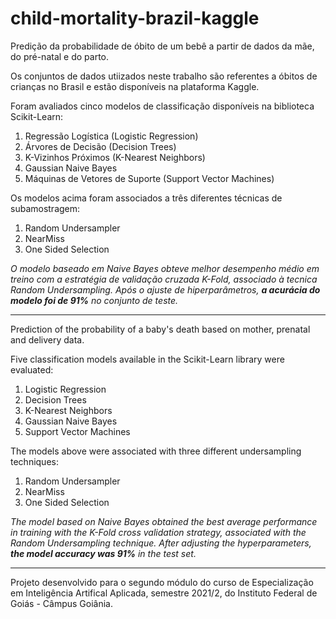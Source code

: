 # child-mortality-brazil-kaggle

Predição da probabilidade de óbito de um bebê a partir de dados da mãe, do pré-natal e do parto.

Os conjuntos de dados utiizados neste trabalho são referentes a óbitos de crianças no Brasil e estão disponíveis na plataforma Kaggle.

Foram avaliados cinco modelos de classificação disponíveis na biblioteca Scikit-Learn: 
1) Regressão Logística (Logistic Regression)
2) Árvores de Decisão (Decision Trees)
3) K-Vizinhos Próximos (K-Nearest Neighbors)
4) Gaussian Naive Bayes
5) Máquinas de Vetores de Suporte (Support Vector Machines)

Os modelos acima foram associados a três diferentes técnicas de subamostragem:
1) Random Undersampler
2) NearMiss
3) One Sided Selection

*O modelo baseado em Naive Bayes obteve melhor desempenho médio em treino com a estratégia de validação cruzada K-Fold, associado à tecnica Random Undersampling. Após o ajuste de hiperparâmetros, ***a acurácia do modelo foi de 91%*** no conjunto de teste.*

---

Prediction of the probability of a baby's death based on mother, prenatal and delivery data.

Five classification models available in the Scikit-Learn library were evaluated:
1) Logistic Regression
2) Decision Trees
3) K-Nearest Neighbors
4) Gaussian Naive Bayes
5) Support Vector Machines

The models above were associated with three different undersampling techniques:
1) Random Undersampler
2) NearMiss
3) One Sided Selection

*The model based on Naive Bayes obtained the best average performance in training with the K-Fold cross validation strategy, associated with the Random Undersampling technique. After adjusting the hyperparameters, ***the model accuracy was 91%*** in the test set.*

---

Projeto desenvolvido para o segundo módulo do curso de Especialização em Inteligência Artifical Aplicada, semestre 2021/2, do Instituto Federal de Goiás - Câmpus Goiânia.
